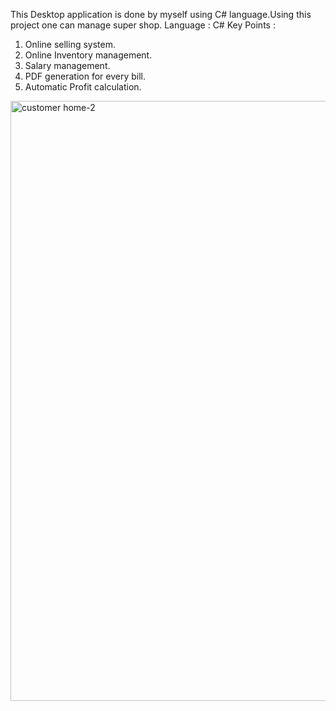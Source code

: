 This Desktop application is done by myself using C# language.Using this project one can manage super shop.
 Language : C#
 Key Points :
1.	Online selling system.
2.	Online Inventory management.
3.	Salary management.
4.	PDF generation for every bill.
5.	Automatic Profit calculation.

 
<img width="960" alt="customer home-2" src="https://user-images.githubusercontent.com/27563273/42709883-d0e67202-8703-11e8-9550-0ebc8a8cc472.PNG">
